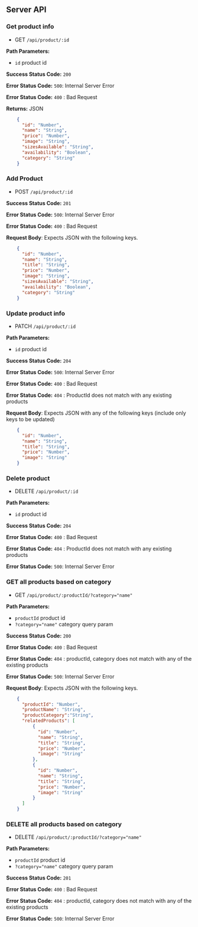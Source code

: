 ## Server API

### Get product info
  * GET `/api/product/:id`

**Path Parameters:**
  * `id` product id

**Success Status Code:** `200`

**Error Status Code:** `500`: Internal Server Error

**Error Status Code:** `400` : Bad Request

**Returns:** JSON

```json
    {
      "id": "Number",
      "name": "String",
      "price": "Number",
      "image": "String",
      "sizesAvailable": "String",
      "availability": "Boolean",
      "category": "String"
    }
```

### Add Product
  * POST `/api/product/:id`

**Success Status Code:** `201`

**Error Status Code:** `500`: Internal Server Error

**Error Status Code:** `400` : Bad Request

**Request Body**: Expects JSON with the following keys.

```json
    {
      "id": "Number",
      "name": "String",
      "title": "String",
      "price": "Number",
      "image": "String",
      "sizesAvailable": "String",
      "availability": "Boolean",
      "category": "String"
    }
```


### Update product info
  * PATCH `/api/product/:id`

**Path Parameters:**
  * `id` product id

**Success Status Code:** `204`

**Error Status Code:** `500`: Internal Server Error

**Error Status Code:** `400` : Bad Request

**Error Status Code:** `404` : ProductId does not match with any existing products 

**Request Body**: Expects JSON with any of the following keys (include only keys to be updated)

```json
    {
      "id": "Number",
      "name": "String",
      "title": "String",
      "price": "Number",
      "image": "String"
    }
```

### Delete product
  * DELETE `/api/product/:id`

**Path Parameters:**
  * `id` product id

**Success Status Code:** `204`

**Error Status Code:** `400` : Bad Request

**Error Status Code:** `404` : ProductId does not match with any existing products 

**Error Status Code:** `500`: Internal Server Error

### GET all products based on category
  * GET `/api/product/:productId/?category="name"`

**Path Parameters:**

  * `productId` product id
  * `?category="name"` category query param

**Success Status Code:** `200`

**Error Status Code:** `400` : Bad Request

**Error Status Code:** `404` : productId, category does not match with any of the existing products

**Error Status Code:** `500`: Internal Server Error

**Request Body**: Expects JSON with the following keys.

```json
    {
      "productId": "Number",
      "productName": "String",
      "productCategory":"String",
      "relatedProducts": [
          {
            "id": "Number",
            "name": "String",
            "title": "String",
            "price": "Number",
            "image": "String"    
          },
          {
            "id": "Number",
            "name": "String",
            "title": "String",
            "price": "Number",
            "image": "String"   
          }
      ]
    }
```
### DELETE all products based on category
  * DELETE `/api/product/:productId/?category="name"`

**Path Parameters:**

  * `productId` product id
  * `?category="name"` category query param

**Success Status Code:** `201`

**Error Status Code:** `400` : Bad Request

**Error Status Code:** `404` : productId, category does not match with any of the existing products

**Error Status Code:** `500`: Internal Server Error
